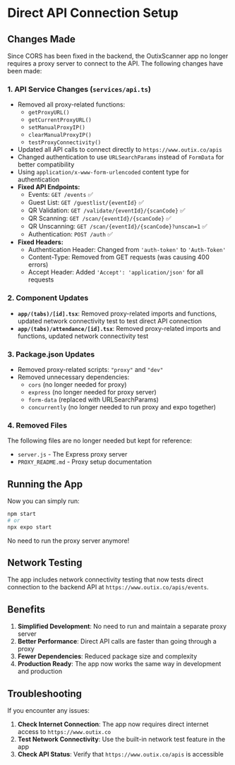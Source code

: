 # Direct API Connection Setup

## Changes Made

Since CORS has been fixed in the backend, the OutixScanner app no longer requires a proxy server to connect to the API. The following changes have been made:

### 1. API Service Changes (`services/api.ts`)
- Removed all proxy-related functions:
  - `getProxyURL()`
  - `getCurrentProxyURL()`
  - `setManualProxyIP()`
  - `clearManualProxyIP()`
  - `testProxyConnectivity()`
- Updated all API calls to connect directly to `https://www.outix.co/apis`
- Changed authentication to use `URLSearchParams` instead of `FormData` for better compatibility
- Using `application/x-www-form-urlencoded` content type for authentication
- **Fixed API Endpoints:**
  - Events: `GET /events` ✅
  - Guest List: `GET /guestlist/{eventId}` ✅  
  - QR Validation: `GET /validate/{eventId}/{scanCode}` ✅
  - QR Scanning: `GET /scan/{eventId}/{scanCode}` ✅
  - QR Unscanning: `GET /scan/{eventId}/{scanCode}?unscan=1` ✅
  - Authentication: `POST /auth` ✅
- **Fixed Headers:**
  - Authentication Header: Changed from `'auth-token'` to `'Auth-Token'` 
  - Content-Type: Removed from GET requests (was causing 400 errors)
  - Accept Header: Added `'Accept': 'application/json'` for all requests

### 2. Component Updates
- **`app/(tabs)/[id].tsx`**: Removed proxy-related imports and functions, updated network connectivity test to test direct API connection
- **`app/(tabs)/attendance/[id].tsx`**: Removed proxy-related imports and functions, updated network connectivity test

### 3. Package.json Updates
- Removed proxy-related scripts: `"proxy"` and `"dev"`
- Removed unnecessary dependencies:
  - `cors` (no longer needed for proxy)
  - `express` (no longer needed for proxy server)
  - `form-data` (replaced with URLSearchParams)
  - `concurrently` (no longer needed to run proxy and expo together)

### 4. Removed Files
The following files are no longer needed but kept for reference:
- `server.js` - The Express proxy server
- `PROXY_README.md` - Proxy setup documentation

## Running the App

Now you can simply run:

```bash
npm start
# or
npx expo start
```

No need to run the proxy server anymore!

## Network Testing

The app includes network connectivity testing that now tests direct connection to the backend API at `https://www.outix.co/apis/events`.

## Benefits

1. **Simplified Development**: No need to run and maintain a separate proxy server
2. **Better Performance**: Direct API calls are faster than going through a proxy
3. **Fewer Dependencies**: Reduced package size and complexity
4. **Production Ready**: The app now works the same way in development and production

## Troubleshooting

If you encounter any issues:

1. **Check Internet Connection**: The app now requires direct internet access to `https://www.outix.co`
2. **Test Network Connectivity**: Use the built-in network test feature in the app
3. **Check API Status**: Verify that `https://www.outix.co/apis` is accessible 